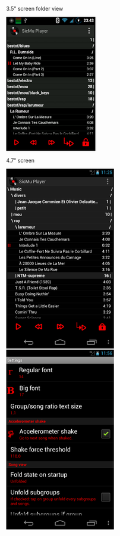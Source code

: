3.5" screen folder view 

![Folder 3.5](misc/screenshots/screen3.5_folder.png)

4.7" screen

![Folder 4.7](misc/screenshots/screen4.7_treefolder.png)&nbsp;
![Menu settings](misc/screenshots/screen4.7_menu_settings.png)


